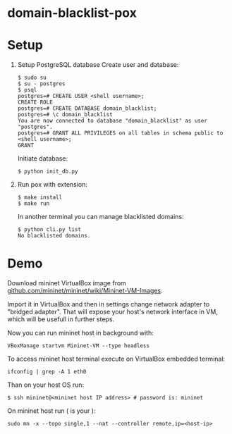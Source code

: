 domain-blacklist-pox
=======

# Setup

1. Setup PostgreSQL database
    Create user and database:
    ```
    $ sudo su
    $ su - postgres
    $ psql
    postgres=# CREATE USER <shell username>;
    CREATE ROLE
    postgres=# CREATE DATABASE domain_blacklist;
    postgres=# \c domain_blacklist
    You are now connected to database "domain_blacklist" as user "postgres".
    postgres=# GRANT ALL PRIVILEGES on all tables in schema public to <shell username>;
    GRANT
    ```
    Initiate database:
    ```
    $ python init_db.py
    ```

2. Run pox with extension:
    ```
    $ make install
    $ make run
    ```
    In another terminal you can manage blacklisted domains:
    ```
    $ python cli.py list
    No blacklisted domains.
    ```

# Demo
Download mininet VirtualBox image from [github.com/mininet/mininet/wiki/Mininet-VM-Images](https://github.com/mininet/mininet/wiki/Mininet-VM-Images).

Import it in VirtualBox and then in settings change network adapter to "bridged adapter".
That will expose your host's network interface in VM, which will be usefull in further steps.

Now you can run mininet host in background with:
```
VBoxManage startvm Mininet-VM --type headless
```

To access mininet host terminal execute on VirtualBox embedded terminal:
```
ifconfig | grep -A 1 eth0
```
Than on your host OS run:
```
$ ssh mininet@<mininet host IP address> # password is: mininet
```

On mininet host run (<host-ip> is your ):
```
sudo mn -x --topo single,1 --nat --controller remote,ip=<host-ip>
```


